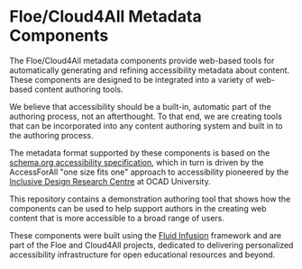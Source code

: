 Floe/Cloud4All Metadata Components
==================================

The Floe/Cloud4All metadata components provide web-based tools for automatically generating and refining 
accessibility metadata about content. These components are designed to be integrated into a variety of web-based
content authoring tools.

We believe that accessibility should be a built-in, automatic part of the authoring process, not an afterthought. To that end, we are creating tools that can be incorporated into any content authoring system and built in to the authoring process.

The metadata format supported by these components is based on the [schema.org accessibility specification](http://www.w3.org/wiki/WebSchemas/Accessibility), which in turn is driven by the AccessForAll "one size fits one" approach to accessibility pioneered by the [Inclusive Design Research Centre](http://idrc.ocadu.ca) at OCAD University.

This repository contains a demonstration authoring tool that shows how the components can be used to help support authors in the creating web content that is more accessible to a broad range of users.

These components were built using the [Fluid Infusion](http://github.com/fluid-project/infusion) framework and are part of the Floe and Cloud4All projects, dedicated to delivering personalized accessibility infrastructure for open educational resources and beyond.
